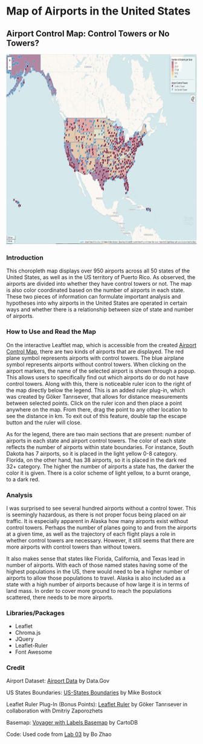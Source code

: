 # Map of Airports in the United States


## Airport Control Map: Control Towers or No Towers?

<img src="img/airport_map.JPG" width="800" height="500">

### Introduction

This choropleth map displays over 950 airports across all 50 states of the United States, as well as in the US territory of Puerto Rico. As observed, the airports are divided into whether they have control towers or not. The map is also color coordinated based on the number of airports in each state. These two pieces of information can formulate important analysis and hypotheses into why airports in the United States are operated in certain ways and whether there is a relationship between size of state and number of airports.

### How to Use and Read the Map

On the interactive Leaftlet map, which is accessible from the created [Airport Control Map](https://bridgethaney.github.io/Airport_Control_Map/index.html), there are two kinds of airports that are displayed. The red plane symbol represents airports with control towers. The blue airplane symbol represents airports without control towers. When clicking on the airport markers, the name of the selected airport is shown through a popup. This allows users to specifically find out which airports do or do not have control towers. Along with this, there is noticeable ruler icon to the right of the map directly below the legend. This is an added ruler plug-in, which was created by Göker Tanrısever, that allows for distance measurements between selected points. Click on the ruler icon and then place a point anywhere on the map. From there, drag the point to any other location to see the distance in km. To exit out of this feature, double tap the escape button and the ruler will close.

As for the legend, there are two main sections that are present: number of airports in each state and airport control towers. The color of each state reflects the number of airports within state boundaries. For instance, South Dakota has 7 airports, so it is placed in the light yellow 0-8 category. Florida, on the other hand, has 38 airports, so it is placed in the dark red 32+ category. The higher the number of airports a state has, the darker the color it is given. There is a color scheme of light yellow, to a burnt orange, to a dark red.

### Analysis

I was surprised to see several hundred airports without a control tower. This is seemingly hazardous, as there is not proper focus being placed on air traffic. It is especially apparent in Alaska how many airports exist without control towers. Perhaps the number of planes going to and from the airports at a given time, as well as the trajectory of each flight plays a role in whether control towers are necessary. However, it still seems that there are more airports with control towers than without towers.

It also makes sense that states like Florida, California, and Texas lead in number of airports. With each of those named states having some of the highest populations in the US, there would need to be a higher number of airports to allow those populations to travel. Alaska is also included as a state with a high number of airports because of how large it is in terms of land mass. In order to cover more ground to reach the populations scattered, there needs to be more airports.

### Libraries/Packages

- Leaflet
- Chroma.js
- JQuery
- Leaflet-Ruler
- Font Awesome


### Credit

Airport Dataset: [Airport Data](https://catalog.data.gov/dataset/usgs-small-scale-dataset-airports-of-the-united-states-201207-shapefile) by Data.Gov

US States Boundaries: [US-States Boundaries](https://bost.ocks.org/mike/) by Mike Bostock

Leaflet Ruler Plug-In (Bonus Points): [Leaflet Ruler](https://github.com/gokertanrisever/leaflet-ruler) by Göker Tanrısever in collaboration with Dmitriy Zaporozhets

Basemap: [Voyager with Labels Basemap](https://carto.com/help/building-maps/basemap-list/) by CartoDB

Code: Used code from [Lab 03](https://github.com/jakobzhao/geog458/tree/master/labs/lab03) by Bo Zhao


